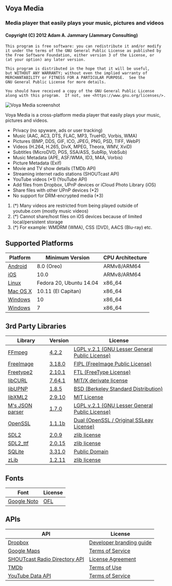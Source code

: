 ## Voya Media
### Media player that easily plays your music, pictures and videos
#### Copyright (C) 2012 Adam A. Jammary (Jammary Consulting)

    This program is free software: you can redistribute it and/or modify
    it under the terms of the GNU General Public License as published by
    the Free Software Foundation, either version 3 of the License, or
    (at your option) any later version.

    This program is distributed in the hope that it will be useful,
    but WITHOUT ANY WARRANTY; without even the implied warranty of
    MERCHANTABILITY or FITNESS FOR A PARTICULAR PURPOSE.  See the
    GNU General Public License for more details.

    You should have received a copy of the GNU General Public License
    along with this program.  If not, see <https://www.gnu.org/licenses/>.

![Voya Media screenshot](https://sourceforge.net/p/voyamedia/screenshot/VoyaMedia-8-1920.png)

Voya Media is a cross-platform media player that easily plays your music, pictures and videos.

- Privacy (no spyware, ads or user tracking)
- Music (AAC, AC3, DTS, FLAC, MP3, TrueHD, Vorbis, WMA)
- Pictures (BMP, DDS, GIF, ICO, JPEG, PNG, PSD, TIFF, WebP)
- Videos (H.264, H.265, DivX, MPEG, Theora, WMV, XviD)
- Subtitles (MicroDVD, PGS, SSA/ASS, SubRip, VobSub)
- Music Metadata (APE, ASF/WMA, ID3, M4A, Vorbis)
- Picture Metadata (Exif)
- Movie and TV show details (TMDb API)
- Streaming internet radio stations (SHOUTcast API)
- YouTube videos (*1) (YouTube API)
- Add files from Dropbox, UPnP devices or iCloud Photo Library (iOS)
- Share files with other UPnP devices (*2)
- No support for DRM-encrypted media (*3)

1. (*) Many videos are restricted from being played outside of youtube.com (mostly music videos)
2. (*) Cannot share/host files on iOS devices because of limited local/persistent storage
3. (*) For example: WMDRM (WMA), CSS (DVD), AACS (Blu-ray) etc.

## Supported Platforms

Platform | Minimum Version | CPU Architecture
-------- | --------------- | ----------------
[Android](https://play.google.com/store/apps/details?id=com.voyamedia.android) | 8.0 (Oreo) | ARMv8/ARM64
[iOS](https://itunes.apple.com/us/app/voya-media/id1009917954) | 10.0 | ARMv8/ARM64
[Linux](https://sourceforge.net/projects/voyamedia/files/VoyaMedia/3.x/Linux/) | Fedora 20, Ubuntu 14.04 | x86_64
[Mac OS X](https://itunes.apple.com/us/app/voya-media/id1009333985) | 10.11 (El Capitan) | x86_64
[Windows](https://www.microsoft.com/store/apps/9NBLGGH52684) | 10 | x86_64
[Windows](https://sourceforge.net/projects/voyamedia/files/VoyaMedia/3.x/Windows/) | 7 | x86_64

## 3rd Party Libraries

Library | Version | License
------- | ------- | -------
[FFmpeg](https://ffmpeg.org/) | [4.2.2](https://www.ffmpeg.org/releases/ffmpeg-4.2.2.tar.bz2) | [LGPL v.2.1 (GNU Lesser General Public License)](https://ffmpeg.org/legal.html)
[FreeImage](http://freeimage.sourceforge.net/download.html) | [3.18.0](http://downloads.sourceforge.net/freeimage/FreeImage3180.zip) | [FIPL (FreeImage Public License)](http://freeimage.sourceforge.net/license.html)
[Freetype2](https://www.freetype.org/) | [2.10.1](https://sourceforge.net/projects/freetype/files/freetype2/2.10.1/freetype-2.10.1.tar.gz) | [FTL (FreeType License)](https://www.freetype.org/license.html)
[libCURL](https://curl.haxx.se/libcurl/) | [7.64.1](https://curl.haxx.se/download/curl-7.64.1.tar.gz) | [MIT/X derivate license](https://curl.haxx.se/docs/copyright.html)
[libUPNP](http://pupnp.sourceforge.net/) | [1.8.5](https://sourceforge.net/projects/pupnp/files/pupnp/libupnp-1.8.5/libupnp-1.8.5.tar.bz2/download) | [BSD (Berkeley Standard Distribution)](http://pupnp.sourceforge.net/#license)
[libXML2](http://xmlsoft.org/) | [2.9.10](http://xmlsoft.org/sources/libxml2-2.9.10.tar.gz) | [MIT License](https://opensource.org/licenses/mit-license.html)
[M's JSON parser](https://sourceforge.net/projects/mjson/) | [1.7.0](https://sourceforge.net/projects/mjson/files/mjson/mjson-1.7.0.tar.gz/download) | [LGPL v.2.1 (GNU Lesser General Public License)](https://sourceforge.net/projects/mjson/)
[OpenSSL](https://www.openssl.org/) | [1.1.1b](https://www.openssl.org/source/openssl-1.1.1b.tar.gz) | [Dual (OpenSSL / Original SSLeay License)](https://www.openssl.org/source/license.html)
[SDL2](https://www.libsdl.org/) | [2.0.9](https://www.libsdl.org/release/SDL2-2.0.9.tar.gz) | [zlib license](https://www.libsdl.org/license.php)
[SDL2_ttf](https://www.libsdl.org/projects/SDL_ttf/) | [2.0.15](https://www.libsdl.org/projects/SDL_ttf/release/SDL2_ttf-2.0.15.tar.gz) | [zlib license](https://www.libsdl.org/license.php)
[SQLite](https://www.sqlite.org/) | [3.31.0](https://www.sqlite.org/2020/sqlite-autoconf-3310000.tar.gz) | [Public Domain](https://www.sqlite.org/copyright.html)
[zLib](http://www.zlib.net/) | [1.2.11](https://downloads.sourceforge.net/project/libpng/zlib/1.2.11/zlib-1.2.11.tar.gz) | [zlib license](http://www.zlib.net/zlib_license.html)

## Fonts

Font | License
---- | -------
[Google Noto](https://www.google.com/get/noto/) | [OFL](http://scripts.sil.org/cms/scripts/page.php?site_id=nrsi&id=OFL)

## APIs

API | License
--- | -------
[Dropbox](https://www.dropbox.com/developers) | [Developer branding guide](https://www.dropbox.com/developers/reference/branding-guide)
[Google Maps](https://developers.google.com/maps/documentation/geocoding/start) | [Terms of Service](https://developers.google.com/maps/terms)
[SHOUTcast Radio Directory API](http://wiki.shoutcast.com/wiki/SHOUTcast_Radio_Directory_API) | [License Agreement](http://wiki.shoutcast.com/wiki/SHOUTcast_API_License_Agreement)
[TMDb](https://www.themoviedb.org/documentation/api) | [Terms of Use](https://www.themoviedb.org/terms-of-use)
[YouTube Data API](https://developers.google.com/youtube/v3/) | [Terms of Service](https://developers.google.com/youtube/terms/api-services-terms-of-service)
